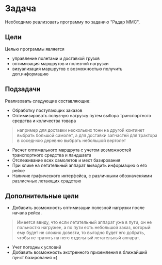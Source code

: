 # Задача
Необходимо реализовать программу по заданию "Радар ММС",

## Цели
Целью программы является 
- управление полетами и доставкой грузов
- оптимизация маршрутов и полезной нагрузки
- визуализация маршрутов с возможностью получить доп.информацию


## Подзадачи
Реализовать следующие составляющие:
- Обработку поступающих заказов
- Оптимизировать полузную нагрузку путем выбора транспортного средства и количества товара
> например для доставки нескольких тонн на другой континет выбрать большой самолет, а для 
> доставки запчастей для трактора в соседнюю деревню выбрать небольшой вертолет 
- Расчет оптимального маршрута с учетом возможностей транспортного средства и ландшавта
- Отслеживание всех самолетов и мест базирования
- При клике на летательный аппарат выводить информацию о его рейсе
- Наличие графического интерфейса, с различными обозначеняими разлисчных летающих срадствю

## Дополнительные цели
- Добавить возможность оптимизации полезной нагрузки после начала рейса.
> Имеется ввиду, что если летательный аппарат уже в пути, он не польностю нагружен, а по пути есть небольшой заказ, который ему будет
> не сложно довезти, то выгодно будет его добрать, чтобы не тратить на него отдельный летательный аппарат.
- Учет погодных условий
- Добавить возможность экстренного приземления в ближайший пункт базирования
=)

